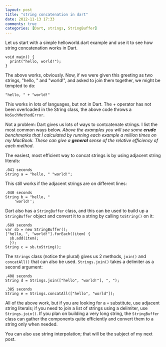 ```yaml
---
layout: post
title: "string concatenation in dart"
date: 2012-11-13 17:33
comments: true
categories: [Dart, strings, StringBuffer]
---
```


Let us start with a simple helloworld.dart example and use it to see how string concatenation works in Dart.

    void main() {
      print("hello, world!");
    }

The above works, obviously. Now, if we were given this greeting as two strings, "hello, " and "world!", and asked
to join them together, we might be tempted to do:

    "hello, " + "world!"
     
This works in lots of languages, but not in Dart. The + operator has not been overloaded in the String class, the above code throws
a `NoSuchMethodError`.


Not a problem: Dart gives us lots of ways to contcatenate strings. I list the most common ways
below. _Above the examples you will see some **crude** benchmarks that I calculated by running each example a million
times on my MacBook. These can give a **general** sense of the relative efficiency of each method_.

The easiest, most efficient way to concat strings is by using adjacent string literals:

    .041 seconds
    String a = "hello, " "world!";

This still works if the adjacent strings are on different lines:

    .040 seconds
    String b = "hello, "
        'world!';

Dart also has a `StringBuffer` class, and this can be used to build up a `StringBuffer` object
and convert it to a string by calling `toString()` on it:

    .689 seconds
    var sb = new StringBuffer();
    ["hello, ", "world!"].forEach((item) {
      sb.add(item);
      });
    String c = sb.toString();
    
The `Strings` class (notice the plural) gives us 2 methods, `join()` and `concatAll()` that 
can also be used. `Strings.join()` takes a delimiter as a second argument:

    .408 seconds
    String d = Strings.join(["hello", "world!"], ", ");

    .385 seconds
    String e = Strings.concatAll(["hello", "world"]);

All of the above work, but if you are looking for a `+` substitute, use adjacent string literals; 
if you need to join a list of strings using a delimiter,
use `Strings.join()`. If you plan on building a very long string, the 
`StringBuffer` class can gather the components quite efficiently and convert them to a string only 
when needed. 

You can also use string interpolation; that will be the subject of my next post.

